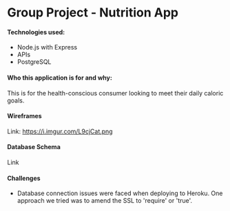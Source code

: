 # Group Project - Nutrition App

#### Technologies used:
- Node.js with Express
- APIs
- PostgreSQL

#### Who this application is for and why:
This is for the health-conscious consumer looking to meet their daily caloric goals. 

#### Wireframes
Link: https://i.imgur.com/L9cjCat.png

#### Database Schema
Link

#### Challenges

- Database connection issues were faced when deploying to Heroku. One approach we tried was to amend the SSL to 'require' or 'true'.
<!-- Explanations of the technologies used
A few paragraphs about the general approach you took
Link to your user stories – who are your users, what do they want, and why?
Link to your wireframes – sketches of major views / interfaces in your application
Link to your diagrams - database schema
Descriptions of any unsolved problems or major hurdles your team had to overcome -->
